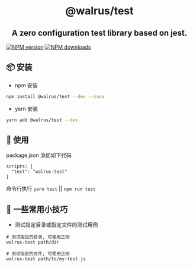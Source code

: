 <h1 align="center">@walrus/test</h1>

<h2 align="center">
A zero configuration test library based on jest.
</h2>

[![NPM version](https://img.shields.io/npm/v/@walrus/test.svg?style=flat)](https://npmjs.org/package/@walrus/test)
[![NPM downloads](https://img.shields.io/npm/dm/@walrus/test.svg?style=flat)](https://npmjs.org/package/@walrus/test)

## 📦 安装

- npm 安装

```bash
npm install @walrus/test --dev --save
```

- yarn 安装

```bash
yarn add @walrus/test --dev
```

## 🔨 使用

package.json 添加如下代码

```
scripts: {
  "test": "walrus-test"
}
```

命令行执行 `yarn test` || `npm run test`

## 🌟 一些常用小技巧

* 测试指定目录或指定文件的测试用例

```
# 测试指定的目录, 可使用正则
walrus-test path/dir

# 测试指定的文件, 可使用正则
walrus-test path/to/my-test.js
```
